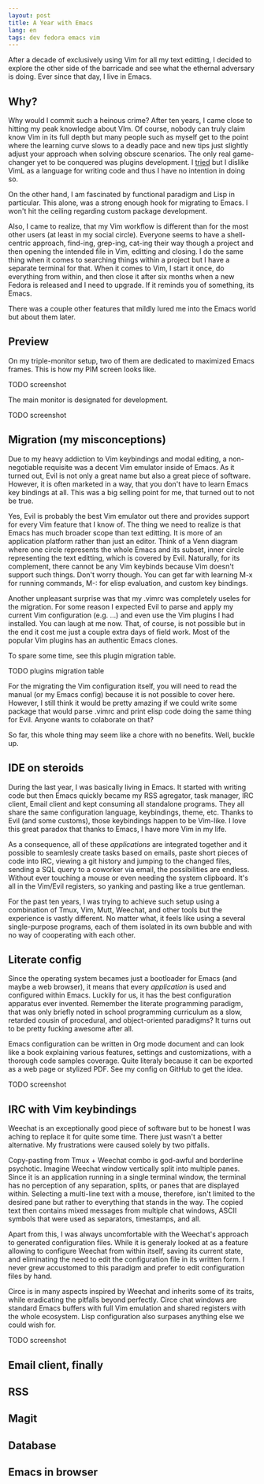 ```yaml
---
layout: post
title: A Year with Emacs
lang: en
tags: dev fedora emacs vim
---
```


After a decade of exclusively using Vim for all my text editting, I
decided to explore the other side of the barricade and see what the
ethernal adversary is doing. Ever since that day, I live in Emacs.


## Why?

Why would I commit such a heinous crime? After ten years, I came close
to hitting my peak knowledge about VIm. Of course, nobody can truly
claim know Vim in its full depth but many people such as myself get to
the point where the learning curve slows to a deadly pace and new tips
just slightly adjust your approach when solving obscure scenarios. The
only real game-changer yet to be conquered was plugins development. I
[tried][vim-fugitive-pagure] but I dislike VimL as a language for
writing code and thus I have no intention in doing so.

On the other hand, I am fascinated by functional paradigm and Lisp in
particular. This alone, was a strong enough hook for migrating to
Emacs. I won't hit the ceiling regarding custom package development.

Also, I came to realize, that my Vim workflow is different than for
the most other users (at least in my social circle). Everyone seems to
have a shell-centric approach, find-ing, grep-ing, cat-ing their way
though a project and then opening the intended file in Vim, editting
and closing. I do the same thing when it comes to searching things
within a project but I have a separate terminal for that. When it
comes to Vim, I start it once, do everything from within, and then
close it after six months when a new Fedora is released and I need to
upgrade. If it reminds you of something, its Emacs.

There was a couple other features that mildly lured me into the Emacs
world but about them later.


## Preview

On my triple-monitor setup, two of them are dedicated to maximized
Emacs frames. This is how my PIM screen looks like.

TODO screenshot

The main monitor is designated for development.

TODO screenshot


## Migration (my misconceptions)

Due to my heavy addiction to Vim keybindings and modal editing, a
non-negotiable requisite was a decent Vim emulator inside of
Emacs. As it turned out, Evil is not only a great name but also a
great piece of software. However, it is often marketed in a way, that
you don't have to learn Emacs key bindings at all. This was a big
selling point for me, that turned out to not be true.

Yes, Evil is probably the best Vim emulator out there and provides
support for every Vim feature that I know of. The thing we need to
realize is that Emacs has much broader scope than text editting. It is
more of an application platform rather than just an editor. Think of a
Venn diagram where one circle represents the whole Emacs and its
subset, inner circle representing the text editting, which is covered
by Evil. Naturally, for its complement, there cannot be any Vim
keybinds because Vim doesn't support such things. Don't worry
though. You can get far with learning M-x for running commands, M-:
for elisp evaluation, and custom key bindings.

Another unpleasant surprise was that my .vimrc was completely useles
for the migration. For some reason I expected Evil to parse and apply
my current Vim configuration (e.g. ...) and even use the Vim plugins I
had installed. You can laugh at me now. That, of course, is not
possible but in the end it cost me just a couple extra days of field
work. Most of the popular Vim plugins has an authentic Emacs clones.

To spare some time, see this plugin migration table.

TODO plugins migration table

For the migrating the Vim configuration itself, you will need to read
the manual (or my Emacs config) because it is not possible to cover
here. However, I still think it would be pretty amazing if we could
write some package that would parse .vimrc and print elisp code doing
the same thing for Evil. Anyone wants to colaborate on that?

So far, this whole thing may seem like a chore with no benefits. Well,
buckle up.


## IDE on steroids

During the last year, I was basically living in Emacs. It started with
writing code but then Emacs quickly became my RSS agregator, task
manager, IRC client, Email client and kept consuming all standalone
programs. They all share the same configuration language, keybindings,
theme, etc. Thanks to Evil (and some customs), those keybindings
happen to be Vim-like. I love this great paradox that thanks to Emacs,
I have more Vim in my life.

As a consequence, all of these _applications_ are integrated together
and it possible to seamlesly create tasks based on emails, paste
short pieces of code into IRC, viewing a git history and jumping to
the changed files, sending a SQL query to a coworker via email, the
possibilities are endless. Without ever touching a mouse or even
needing the system clipboard. It's all in the Vim/Evil registers, so
yanking and pasting like a true gentleman.

For the past ten years, I was trying to achieve such setup using a
combination of Tmux, Vim, Mutt, Weechat, and other tools but the
experience is vastly different. No matter what, it feels like using a
several single-purpose programs, each of them isolated in its own
bubble and with no way of cooperating with each other.


## Literate config

Since the operating system becames just a bootloader for Emacs (and
maybe a web browser), it means that every _application_ is used and
configured within Emacs. Luckily for us, it has the best configuration
apparatus ever invented. Remember the literate programming paradigm,
that was only briefly noted in school programming curriculum as a
slow, retarded cousin of procedural, and object-oriented paradigms? It
turns out to be pretty fucking awesome after all.

Emacs configuration can be written in Org mode document and can look
like a book explaining various features, settings and customizations,
with a thorough code samples coverage. Quite literaly because it can
be exported as a web page or stylized PDF. See my config on GitHub to
get the idea.

TODO screenshot


## IRC with Vim keybindings

Weechat is an exceptionally good piece of software but to be honest I
was aching to replace it for quite some time. There just wasn't a
better alternative. My frustrations were caused solely by two pitfalls.

Copy-pasting from Tmux + Weechat combo is god-awful and borderline
psychotic. Imagine Weechat window vertically split into multiple
panes. Since it is an application running in a single terminal
window, the terminal has no perception of any separation, splits, or
panes that are displayed within. Selecting a multi-line text with a
mouse, therefore, isn't limited to the desired pane but rather to
everything that stands in the way. The copied text then contains
mixed messages from multiple chat windows, ASCII symbols that were
used as separators, timestamps, and all.

Apart from this, I was always uncomfortable with the Weechat's
approach to generated configuration files. While it is generaly looked
at as a feature allowing to configure Weechat from within itself,
saving its current state, and eliminating the need to edit the
configuration file in its written form. I never grew accustomed to
this paradigm and prefer to edit configuration files by hand.

Circe is in many aspects inspired by Weechat and inherits some of its
traits, while eradicating the pitfalls beyond perfectly. Circe chat
windows are standard Emacs buffers with full Vim emulation and shared
registers with the whole ecosystem. Lisp configuration also surpases
anything else we could wish for.

TODO screenshot


## Email client, finally

## RSS

## Magit

## Database

## Emacs in browser




[vim-fugitive-pagure]: #

